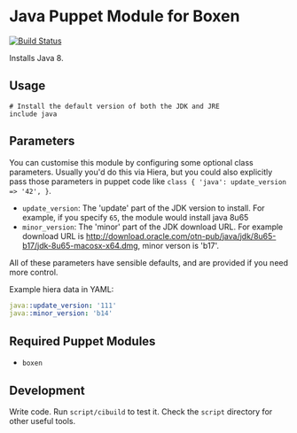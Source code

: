 # Java Puppet Module for Boxen

[![Build Status](https://travis-ci.org/boxen/puppet-java.png?branch=master)](https://travis-ci.org/boxen/puppet-java)

Installs Java 8.


## Usage

```puppet
# Install the default version of both the JDK and JRE
include java
```

## Parameters

You can customise this module by configuring some optional class parameters. Usually you'd do this via Hiera, but you could also explicitly pass those parameters in puppet code like `class { 'java': update_version => '42', }`.

* `update_version`: The 'update' part of the JDK version to install. For example, if you specify `65`, the module would install java 8u65
* `minor_version`: The 'minor' part of the JDK download URL. For example download URL is http://download.oracle.com/otn-pub/java/jdk/8u65-b17/jdk-8u65-macosx-x64.dmg, minor verson is 'b17'.

All of these parameters have sensible defaults, and are provided if you need more control.

Example hiera data in YAML:

```yaml
java::update_version: '111'
java::minor_version: 'b14'
```

## Required Puppet Modules

* `boxen`

## Development

Write code. Run `script/cibuild` to test it. Check the `script`
directory for other useful tools.
